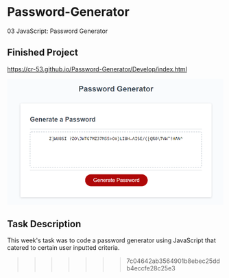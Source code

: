 # Password-Generator
03 JavaScript: Password Generator

## Finished Project

https://cr-53.github.io/Password-Generator/Develop/index.html

![](Assets\password-generator.png)

## Task Description

This week's task was to code a password generator using JavaScript that catered to certain user inputted criteria.
>>>>>>> 7c04642ab3564901b8ebec25ddb4eccfe28c25e3
